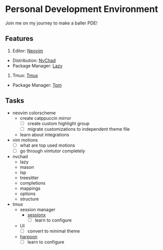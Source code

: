 # Personal Development Environment

Join me on my journey to make a baller PDE!

## Features

1. Editor: [Neovim](https://github.com/neovim/neovim?tab=readme-ov-file)
  - Distribution: [NvChad](https://github.com/NvChad/NvChad)
  - Package Manager: [Lazy](https://www.github.com/folke/lazy.nvim)
1. Tmux: [Tmux](https://github.com/tmux/tmux?tab=readme-ov-file)
  - Package Manager: [Tpm](https://www.github.com/tmux-plugins/tpm)

## Tasks

- neovim colorscheme
  - create catppuccin mirror
    - [ ] create custom highlight group
    - [ ] migrate customizations to independent theme file
  - learn about integrations
- vim motions
  - [ ] what are top used motions
  - [ ] go through vimtutor completely
- nvchad
  - lazy
  - mason
  - lsp
  - treesitter
  - completions
  - mappings
  - options
  - structure
- tmux
  - session manager
    - [sessionx](https://www.github.com/omerxx/tmux-sessionx)
      - [ ] learn to configure
  - UI
    - [ ] convert to minimal theme
  - [harpoon](https://github.com/ThePrimeagen/harpoon/tree/harpoon2)
    - [ ] learn to configure
